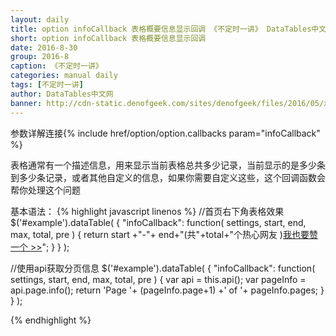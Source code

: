 ```yaml
---
layout: daily
title: option infoCallback 表格概要信息显示回调 《不定时一讲》 DataTables中文网
short: option infoCallback 表格概要信息显示回调
date: 2016-8-30
group: 2016-8
caption: 《不定时一讲》
categories: manual daily
tags: [不定时一讲]
author: DataTables中文网
banner: http://cdn-static.denofgeek.com/sites/denofgeek/files/2016/05/x-men-apocalypse-launch-quad-poster.jpg
---
```

参数详解连接{% include href/option/option.callbacks param="infoCallback" %}

表格通常有一个描述信息，用来显示当前表格总共多少记录，当前显示的是多少条到多少条记录，或者其他自定义的信息，如果你需要自定义这些，这个回调函数会帮你处理这个问题
<!--more-->
基本语法：
{% highlight javascript linenos %}
//首页右下角表格效果
$('#example').dataTable( {
  "infoCallback": function( settings, start, end, max, total, pre ) {
    return start +"-"+ end+"(共"+total+"个热心网友 )<a class='button button-success' href='/about/index.html#donate'>我也要赞一个 &gt;&gt;</a>";
  }
} );

//使用api获取分页信息
$('#example').dataTable( {
  "infoCallback": function( settings, start, end, max, total, pre ) {
    var api = this.api();
    var pageInfo = api.page.info();
    return 'Page '+ (pageInfo.page+1) +' of '+ pageInfo.pages;
  }
} );

{% endhighlight %}
